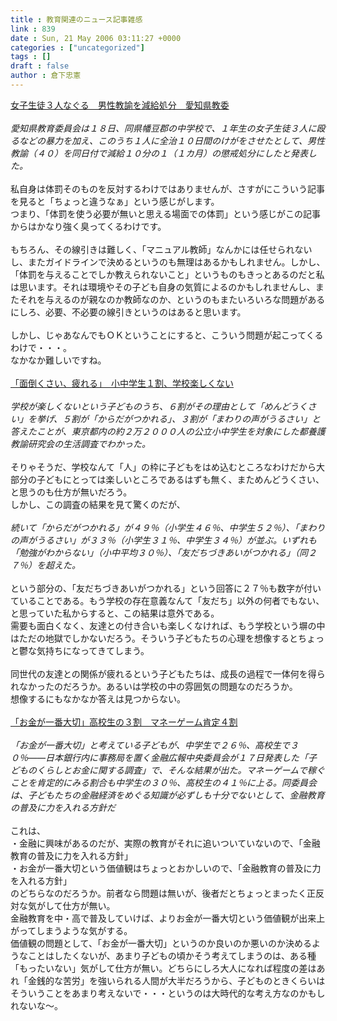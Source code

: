 ```yaml
---
title : 教育関連のニュース記事雑感
link : 839
date : Sun, 21 May 2006 03:11:27 +0000
categories : ["uncategorized"]
tags : []
draft : false
author : 倉下忠憲
---
```


<A HREF="http://www.asahi.com/national/update/0518/NGY200605180009.html" TARGET="_blank">女子生徒３人なぐる　男性教諭を減給処分　愛知県教委</A><BR><BR><I>愛知県教育委員会は１８日、同県幡豆郡の中学校で、１年生の女子生徒３人に殴るなどの暴力を加え、このうち１人に全治１０日間のけがをさせたとして、男性教諭（４０）を同日付で減給１０分の１（１カ月）の懲戒処分にしたと発表した。 </I><BR><BR>私自身は体罰そのものを反対するわけではありませんが、さすがにこういう記事を見ると「ちょっと違うなぁ」という感じがします。<BR>つまり、「体罰を使う必要が無いと思える場面での体罰」という感じがこの記事からはかなり強く臭ってくるわけです。<BR><BR>もちろん、その線引きは難しく、「マニュアル教師」なんかには任せられないし、またガイドラインで決めるというのも無理はあるかもしれません。しかし、「体罰を与えることでしか教えられないこと」というものもきっとあるのだと私は思います。それは環境やその子ども自身の気質によるのかもしれませんし、またそれを与えるのが親なのか教師なのか、というのもまたいろいろな問題があるにしろ、必要、不必要の線引きというのはあると思います。<BR><BR>しかし、じゃあなんでもＯＫということにすると、こういう問題が起こってくるわけで・・・。<BR>なかなか難しいですね。<BR><BR><A HREF="http://www.asahi.com/life/update/0518/008.html" TARGET="_blank">「面倒くさい、疲れる」　小中学生１割、学校楽しくない</A><BR><BR><I>学校が楽しくないという子どものうち、６割がその理由として「めんどうくさい」を挙げ、５割が「からだがつかれる」、３割が「まわりの声がうるさい」と答えたことが、東京都内の約２万２０００人の公立小中学生を対象にした都養護教諭研究会の生活調査でわかった。</I><BR><BR>そりゃそうだ、学校なんて「人」の枠に子どもをはめ込むところなわけだから大部分の子どもにとっては楽しいところであるはずも無く、まためんどうくさい、と思うのも仕方が無いだろう。<BR>しかし、この調査の結果を見て驚くのだが、<BR><BR><I>続いて「からだがつかれる」が４９％（小学生４６％、中学生５２％）、「まわりの声がうるさい」が３３％（小学生３１％、中学生３４％）が並ぶ。いずれも「勉強がわからない」（小中平均３０％）、「友だちづきあいがつかれる」（同２７％）を超えた。 </I><BR><BR>という部分の、「友だちづきあいがつかれる」という回答に２７％も数字が付いていることである。もう学校の存在意義なんて「友だち」以外の何者でもない、と思っていた私からすると、この結果は意外である。<BR>需要も面白くなく、友達との付き合いも楽しくなければ、もう学校という塀の中はただの地獄でしかないだろう。そういう子どもたちの心理を想像するとちょっと鬱な気持ちになってきてしまう。<BR><BR>同世代の友達との関係が疲れるという子どもたちは、成長の過程で一体何を得られなかったのだろうか。あるいは学校の中の雰囲気の問題なのだろうか。<BR>想像するにもなかなか答えは見つからない。<BR><BR><A HREF="http://www.asahi.com/life/update/0518/005.html" TARGET="_blank">「お金が一番大切」高校生の３割　マネーゲーム肯定４割</A><BR><BR><I>「お金が一番大切」と考えている子どもが、中学生で２６％、高校生で３０％――日本銀行内に事務局を置く金融広報中央委員会が１７日発表した「子どものくらしとお金に関する調査」で、そんな結果が出た。マネーゲームで稼ぐことを肯定的にみる割合も中学生の３０％、高校生の４１％に上る。同委員会は、子どもたちの金融経済をめぐる知識が必ずしも十分でないとして、金融教育の普及に力を入れる方針だ</I><BR><BR>これは、<BR>・金融に興味があるのだが、実際の教育がそれに追いついていないので、「金融教育の普及に力を入れる方針」<BR>・お金が一番大切という価値観はちょっとおかしいので、「金融教育の普及に力を入れる方針」<BR>のどちらなのだろうか。前者なら問題は無いが、後者だとちょっとまったく正反対な気がして仕方が無い。<BR>金融教育を中・高で普及していけば、よりお金が一番大切という価値観が出来上がってしまうような気がする。<BR>価値観の問題として、「お金が一番大切」というのか良いのか悪いのか決めるようなことはしたくないが、あまり子どもの頃かそう考えてしまうのは、ある種「もったいない」気がして仕方が無い。どちらにしろ大人になれば程度の差はあれ「金銭的な苦労」を強いられる人間が大半だろうから、子どものときくらいはそういうことをあまり考えないで・・・というのは大時代的な考え方なのかもしれないな～。<BR><BR><BR> <BR><BR><br><br>
